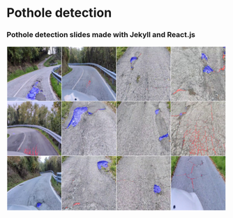 # Pothole detection

### Pothole detection slides made with Jekyll and React.js

![Pothole Gallery](https://raw.githubusercontent.com/4ndr3aR/reveal-jekyll/pothole-detection/assets/pics/gallery-2.jpg)

<!--

# reveal-jekyll

Transforms Markdown files into presentation slides using [reveal.js](#revealjs) and [Jekyll](#jekyll). The theme is based on [Solarized Colors](https://github.com/altercation/solarized) (by Ethan Schoonover) containing a light and a dark theme.  
**reveal-jekyll** is ready for [GitHub Pages](https://pages.github.com/) :octocat:.

[![Build Status](https://travis-ci.org/tasmo/reveal-jekyll.svg?branch=master)](https://travis-ci.org/tasmo/reveal-jekyll)

Try the **[DEMO presentation](https://gh.tasmo.de/reveal-jekyll/)** (how to use Jekyll written in German).

## Get reveal-jekyll

### Hosting on Github Pages

Follow the instructions on [get started with GitHub Pages](https://pages.github.com/).

#### As a User or Organization Site

To set up a user or organization site `https://${yourname}.github.io/`, fork [reveal-jekyll](https://github.com/tasmo/reveal-jekyll) and name your fork with your user or organization name like `${yourname}.github.io`. Your site will build off the master branch.

#### As a Project Site

To set up a [project site](https://help.github.com/articles/user-organization-and-project-pages/#project-pages) `https://${yourname}.github.io/${projectname}`:

 - Fork as above, but name your fork with whatever `${projectname}` you want.
 - Your site will build from the `gh-pages` branch, so you should [set that as the default branch](https://help.github.com/articles/setting-the-default-branch/).
 - In [\_config.yml](./_config.yml) in your `gh-pages` branch, change `baseurl: ""` to `baseurl: /${projectname}`. This is [needed](https://byparker.com/blog/2014/clearing-up-confusion-around-baseurl/) to construct asset include and internal link URLs correctly when you are serving your site from a non-root path.

#### For an Existing Repository

- clone your repository
- go into it
- add [reveal-jekyll](https://github.com/tasmo/reveal-jekyll) as an upstream remote
- create an empty branch named `gh-pages`
- delete all cached files of new `gh-pages` branch from git
- clean the directory from uncached files
- merge [reveal-jekyll](https://github.com/tasmo/reveal-jekyll)/master with your `${repository}/gh-pages`

```shell
git clone git@github.com/${yourname}/${repository}.git
cd ${repository}
git remote add upstream https://github.com/tasmo/reveal-jekyll.git
git checkout --orphan gh-pages
git rm --cached -r .
git clean -fdx
git merge upstream/master
```

### Local Jekyll

Install [RubyGems](https://rubygems.org/pages/download) for your system.

Clone [reveal-jekyll](https://github.com/tasmo/reveal-jekyll) with submodule reveal.js (recommended):

```shell
git clone --recursive --depth 1 https://github.com/tasmo/reveal-jekyll.git
```

…or just download the [zip file](https://github.com/tasmo/reveal-jekyll/archive/master.zip).

Make sure you have a `Gemfile` in the root of your project containing at least:

```ruby
source "https://rubygems.org"

gem 'github-pages'
```

Install [Bundler](https://bundler.io/) and the dependencies:

```shell
gem install bundler \
bundle install
```

- - -

## Write Your Slides

Put your Markdown slides in the `_posts` folder [like in any Jekyll](https://jekyllrb.com/docs/posts/) instance.  
Name the files in numbered order or dated following a pattern like `YEAR-MONTH-DAY-TITLE.md`:

```text
2014-1-1-start.md
2014-1-1-intro.md
…
2014-3-2-third-topic-second-slide.md
…
2014-9-8-end.md
2014-9-9-very-last-slide.md
```

Write the slide's header in [Front-matter](https://jekyllrb.com/docs/frontmatter/) and put the Markdown formatted content below. In the header you need at least the `layout: slide` attribute:

```markdown
- - - 
layout: slide
title:
- - - 

MARKDOWN_FOMATTED_SLIDE_CONTENT
```

## Personalize

In the `_config.yml` give your slide show an name, author's name and a description:

```yml
title:       reveal-jekyll
author:      Thomas Friese
description: Reveal.js for Jekyll with Solarized Color theme
```

## Start Your Slide Show

On GitHub Pages you are done. Just watch `https://YOUR_GITHUB_NAME.github.io/`.

An your local machine run:

```shell
bundle exec jekyll serve
```

…and go to `https://127.0.0.1:4000/`.

- - - 

# [reveal.js](https://lab.hakim.se/reveal-js/)

A framework for easily creating beautiful presentations using HTML.

[reveal.js](https://github.com/hakimel/reveal.js) comes with a broad range of features including [nested slides](https://github.com/hakimel/reveal.js#markup), [markdown contents](https://github.com/hakimel/reveal.js#markdown), [PDF export](https://github.com/hakimel/reveal.js#pdf-export), [speaker notes](https://github.com/hakimel/reveal.js#speaker-notes) and a [JavaScript API](https://github.com/hakimel/reveal.js#api). It's best viewed in a browser with support for CSS 3D transforms but [fallbacks](https://github.com/hakimel/reveal.js/wiki/Browser-Support) are available to make sure your presentation can still be viewed elsewhere.

## Links for reveal.js:

- [Installation](#installation): Step-by-step instructions for getting reveal.js running on your computer.
- [Changelog](https://github.com/hakimel/reveal.js/releases): Up-to-date version history.
- [Examples](https://github.com/hakimel/reveal.js/wiki/Example-Presentations): Presentations created with reveal.js, add your own!
- [Browser Support](https://github.com/hakimel/reveal.js/wiki/Browser-Support): Explanation of browser support and fallbacks.
- [Instructions](https://github.com/hakimel/reveal.js#instructions) How to use reveal.js.
- [MIT License](https://github.com/hakimel/reveal.js/blob/master/LICENSE)

# [Jekyll](https://jekyllrb.com/)

[Jekyll](https://github.com/jekyll/jekyll) is a simple, blog-aware, static site generator perfect for personal, project, or organization sites. Think of it like a file-based CMS, without all the complexity. Jekyll takes your content, renders Markdown and Liquid templates, and spits out a complete, static website ready to be served by Apache, Nginx or another web server. Jekyll is the engine behind [GitHub Pages](https://pages.github.com), which you can use to host sites right from your GitHub repositories.

## Links for Jekyll:

- [Getting Started](https://github.com/jekyll/jekyll#getting-started) If you don't know Jekyll yet.
- [Runtime Dependencies](https://github.com/jekyll/jekyll#runtime-dependencies)
- [MIT License](https://github.com/jekyll/jekyll/blob/master/LICENSE)
- [Contributors](https://github.com/jekyll/jekyll/graphs/contributors)

# Differences and Limitations

## Slide Attributes

Attributes to the slide `<section>` elements are written in the [Front-matter](https://jekyllrb.com/docs/frontmatter/):

```markdown
- - - 
layout: slide
title: Background Transitions
data:
  transition: linear
  background: 'red'
  background-transition: slide
- - - 
```

## Fragments

Markdown fragments must be covered in a HTML block element using the attribute `markdown="1"`:

```html
<div markdown="1" class="fragment">
# Markdown Heading
 
Fragment 1 text
</div>
<div markdown="1" class="fragment">
Fragment 2 text
</div>
```

Fragments can be nested.

## Vertical Slides

For vertical scrolling you need to leave the `title:` blank. All content on vertical slides must be wrapped in HTML `<section>` blocks:

```html
- - - 
layout: slide
title:
- - - 

<section markdown="1">
# Top Slide
</section>
<section markdown="1">
# Bottom Slide
</section>
```

## Configuration

All options for the reveal.js presentation are available in the `_config.yml` as sub keys of `reveal:`.

The configuration will be built in the `<script />` block at the bottom of the `index.html` presentation file.

## Code Syntax Highlighting

To insert a highlighted code block the code can be surrounded with the [Liquid](https://shopify.github.io/liquid/) tag `highlight`:

```liquid
{% highlight coffee %}
# Objects:
math =
  root:   Math.sqrt
  square: square
  cube:   (x) -> x * square x
{% endhighlight %}
```

Insted of Rouge for highlighting the code, reveal-jekyll uses the [Reveal.js's preferred method](https://revealjs.com/code/) via [highlight.js](https://highlightjs.org/). To use all options it is possible to surround the code with HTML nodes `pre` and `code` using the class `language-*` adding optional `data` tags:

```html
<pre><code class="language-coffee" data-trim data-noescape data-line-numbers="1|3-5">
# Objects:
math =
  root:   Math.sqrt
  square: square
  cube:   (x) -> x * square x
</code></pre>
```

## Slide Numbers

You can show slide numbers by selecting a format in the `_config.yml` file:

```coffee
slideNumber:
  # Slide number formatting can be configured using these variables:
  #  "h.v":  horizontal . vertical slide number (default)
  #  "h/v":  horizontal / vertical slide number
  #    "c":  flattened slide number
  #  "c/t":  flattened slide number / total slides
  # "none":  don't show slide numbers
  format:    "c/t"
```

## Speaker Notes

reveal.js comes with a speaker notes plug-in which can be used to present per-slide notes in a separate browser window. The notes window also gives you a preview of the next upcoming slide so it may be helpful even if you haven't written any notes. Press the 's' key on your keyboard to open the notes window.

Notes are defined by appending an `<aside>` element to a slide as seen below. You can add the `markdown="1"` attribute to the aside element if you prefer writing notes using Markdown:

```html
- - - 
layout: slide
- - - 

Slide text...

<aside class="notes" markdown="1">
Oh hey, these are some notes. They'll be hidden in your presentation, but you can see them if you open the speaker notes window (hit 's' on your keyboard).
</aside>
```

When used locally, this feature requires that reveal.js [runs from a local web server](https://github.com/hakimel/reveal.js#full-setup).

- - - 

# Runtime Dependencies for Development

## Running Jekyll on Your Server:

- Commander: Command-line interface constructor (Ruby)
- Colorator: Colorizes command line output (Ruby)
- Classifier: Generating related posts (Ruby)
- Directory Watcher: Auto-regeneration of sites (Ruby)
- Kramdown: Default Markdown engine (Ruby)
- Liquid: Templating system (Ruby)
- Pygments.rb: Syntax highlighting (Ruby/Python)
- Safe YAML: YAML Parser built for security (Ruby)
- Sass: CSS extension language (Ruby)
- CoffeeScript: compiling to JavaScript (Ruby)

## Running reveal.js:

Reveal.js doesn't _rely_ on any third party scripts to work but a few optional libraries are included by default. These libraries are loaded as dependencies in the order they appear, for example:

```javascript
Reveal.initialize({
  dependencies: [
    // Cross-browser shim that fully implements classList - //github.com/eligrey/classList.js/
    { src: 'lib/js/classList.js', condition: function() { return !document.body.classList; } },

    // Zoom in and out with Alt+click
    { src: 'plugin/zoom-js/zoom.js', async: true },

    // Speaker notes
    { src: 'plugin/notes/notes.js', async: true },

    // Remote control your reveal.js presentation using a touch device
    { src: 'plugin/remotes/remotes.js', async: true },

    // MathJax
    { src: 'plugin/math/math.js', async: true }
  ]
});
```

You can add your own extensions using the same syntax. The following properties are available for each dependency object:
- **src**: Path to the script to load
- **async**: [optional] Flags if the script should load after reveal.js has started, defaults to false
- **callback**: [optional] Function to execute when the script has loaded
- **condition**: [optional] Function which must return true for the script to be loaded

- - - 

# Licenses

[Jekyll](https://github.com/jekyll/jekyll): [MIT licensed](https://github.com/jekyll/jekyll/blob/master/LICENSE)

[reveal.js](https://github.com/hakimel/reveal.js): [MIT licensed](https://github.com/hakimel/reveal.js/blob/master/LICENSE)  
Copyright (C) 2020 Hakim El Hattab, https://hakim.se

[reveal-jekyll](https://github.com/tasmo/reveal-jekyll) contains the third party fonts
 - [Open Sans](https://www.google.com/fonts/specimen/Open+Sans) ([Apache License, version 2.0](https://www.apache.org/licenses/LICENSE-2.0.html)),
 - [Droid Serif](https://www.google.com/fonts/specimen/Droid+Serif) ([Apache License, version 2.0](https://www.apache.org/licenses/LICENSE-2.0.html)),
 - [Font Awesome](https://github.com/FortAwesome/Font-Awesome) ([License: SIL OFL 1.1](https://fontawesome.io/license/))
and the color scheme [Solarized Colors](https://github.com/altercation/solarized) ([MIT License](https://github.com/altercation/solarized/blob/master/LICENSE)).

[reveal-jekyll](https://github.com/tasmo/reveal-jekyll): [MIT licensed](https://github.com/tasmo/reveal-jekyll/blob/master/LICENSE)  
Copyright (C) 2021 Thomas Friese, https://tasmo.rocks

-->
